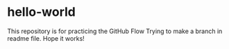 # hello-world
This repository is for practicing the GitHub Flow
Trying to make a branch in readme file. Hope it works!
